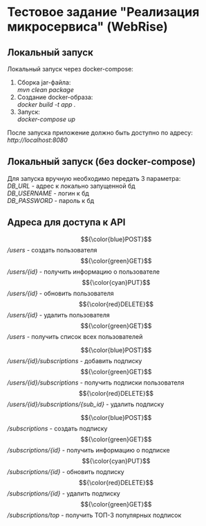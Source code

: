 # Тестовое задание "Реализация микросервиса" (WebRise)

## Локальный запуск
Локальный запуск через docker-compose:
1. Сборка jar-файла: <br/>*mvn clean package*
2. Создание docker-образа: <br/>*docker build -t app .*
3. Запуск: <br/>*docker-compose up*

После запуска приложение должно быть доступно по адресу:<br/>
*http://localhost:8080*<br/>

## Локальный запуск (без docker-compose)
Для запуска вручную необходимо передать 3 параметра: <br/>
*DB_URL* - адрес к локально запущенной бд <br/>
*DB_USERNAME* - логин к бд <br/>
*DB_PASSWORD* - пароль к бд <br/>

## Адреса для доступа к API

$${\color{blue}POST}$$ */users* - создать пользователя <br/>
$${\color{green}GET}$$ */users/{id}* - получить информацию о пользователе <br/>
$${\color{cyan}PUT}$$ */users/{id}* - обновить пользователя <br/>
$${\color{red}DELETE}$$ */users/{id}* - удалить пользователя <br/>
$${\color{green}GET}$$ */users* - получить список всех пользователей <br/>

$${\color{blue}POST}$$ */users/{id}/subscriptions* - добавить подписку <br/>
$${\color{green}GET}$$ */users/{id}/subscriptions* - получить подписки пользователя <br/>
$${\color{red}DELETE}$$ */users/{id}/subscriptions/{sub_id}* - удалить подписку <br/>

$${\color{blue}POST}$$ */subscriptions* - создать подписку <br/>
$${\color{green}GET}$$ */subscriptions/{id}* - получить информацию о подписке <br/>
$${\color{cyan}PUT}$$ */subscriptions/{id}* - обновить подписку <br/>
$${\color{red}DELETE}$$ */subscriptions/{id}* - удалить подписку <br/>
$${\color{green}GET}$$ */subscriptions/top* - получить ТОП-3 популярных подписок <br/>
